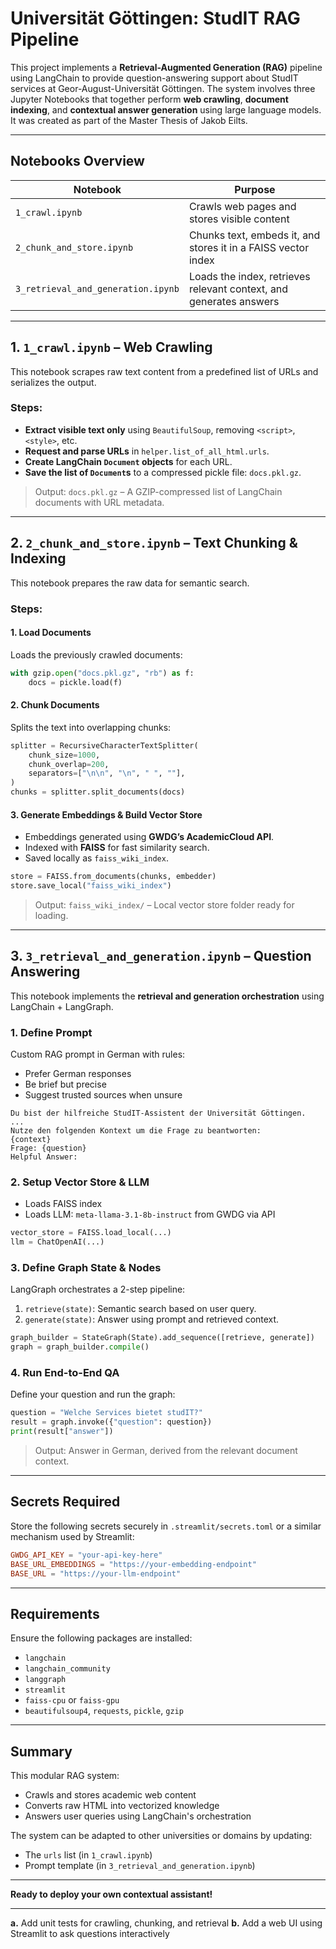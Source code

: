 # Universität Göttingen: StudIT RAG Pipeline

This project implements a **Retrieval-Augmented Generation (RAG)** pipeline using LangChain to provide question-answering support about StudIT services at Geor-August-Universität Göttingen. The system involves three Jupyter Notebooks that together perform **web crawling**, **document indexing**, and **contextual answer generation** using large language models. It was created as part of the Master Thesis of Jakob Eilts.

---

## Notebooks Overview

| Notebook                           | Purpose                                                            |
| ---------------------------------- | ------------------------------------------------------------------ |
| `1_crawl.ipynb`                    | Crawls web pages and stores visible content                        |
| `2_chunk_and_store.ipynb`          | Chunks text, embeds it, and stores it in a FAISS vector index      |
| `3_retrieval_and_generation.ipynb` | Loads the index, retrieves relevant context, and generates answers |

---

## 1. `1_crawl.ipynb` – Web Crawling

This notebook scrapes raw text content from a predefined list of URLs and serializes the output.

### Steps:

* **Extract visible text only** using `BeautifulSoup`, removing `<script>`, `<style>`, etc.
* **Request and parse URLs** in `helper.list_of_all_html.urls`.
* **Create LangChain `Document` objects** for each URL.
* **Save the list of `Document`s** to a compressed pickle file: `docs.pkl.gz`.

> Output: `docs.pkl.gz` – A GZIP-compressed list of LangChain documents with URL metadata.

---

## 2. `2_chunk_and_store.ipynb` – Text Chunking & Indexing

This notebook prepares the raw data for semantic search.

### Steps:

#### 1. Load Documents

Loads the previously crawled documents:

```python
with gzip.open("docs.pkl.gz", "rb") as f:
    docs = pickle.load(f)
```

#### 2. Chunk Documents

Splits the text into overlapping chunks:

```python
splitter = RecursiveCharacterTextSplitter(
    chunk_size=1000,
    chunk_overlap=200,
    separators=["\n\n", "\n", " ", ""],
)
chunks = splitter.split_documents(docs)
```

#### 3. Generate Embeddings & Build Vector Store

* Embeddings generated using **GWDG’s AcademicCloud API**.
* Indexed with **FAISS** for fast similarity search.
* Saved locally as `faiss_wiki_index`.

```python
store = FAISS.from_documents(chunks, embedder)
store.save_local("faiss_wiki_index")
```

> Output: `faiss_wiki_index/` – Local vector store folder ready for loading.

---

## 3. `3_retrieval_and_generation.ipynb` – Question Answering

This notebook implements the **retrieval and generation orchestration** using LangChain + LangGraph.

### 1. Define Prompt

Custom RAG prompt in German with rules:

* Prefer German responses
* Be brief but precise
* Suggest trusted sources when unsure

```text
Du bist der hilfreiche StudIT‑Assistent der Universität Göttingen.
...
Nutze den folgenden Kontext um die Frage zu beantworten:
{context}
Frage: {question}
Helpful Answer:
```

### 2. Setup Vector Store & LLM

* Loads FAISS index
* Loads LLM: `meta-llama-3.1-8b-instruct` from GWDG via API

```python
vector_store = FAISS.load_local(...)
llm = ChatOpenAI(...)
```

### 3. Define Graph State & Nodes

LangGraph orchestrates a 2-step pipeline:

1. `retrieve(state)`: Semantic search based on user query.
2. `generate(state)`: Answer using prompt and retrieved context.

```python
graph_builder = StateGraph(State).add_sequence([retrieve, generate])
graph = graph_builder.compile()
```

### 4. Run End-to-End QA

Define your question and run the graph:

```python
question = "Welche Services bietet studIT?"
result = graph.invoke({"question": question})
print(result["answer"])
```

> Output: Answer in German, derived from the relevant document context.

---

## Secrets Required

Store the following secrets securely in `.streamlit/secrets.toml` or a similar mechanism used by Streamlit:

```toml
GWDG_API_KEY = "your-api-key-here"
BASE_URL_EMBEDDINGS = "https://your-embedding-endpoint"
BASE_URL = "https://your-llm-endpoint"
```

---

## Requirements

Ensure the following packages are installed:

* `langchain`
* `langchain_community`
* `langgraph`
* `streamlit`
* `faiss-cpu` or `faiss-gpu`
* `beautifulsoup4`, `requests`, `pickle`, `gzip`

---

## Summary

This modular RAG system:

* Crawls and stores academic web content
* Converts raw HTML into vectorized knowledge
* Answers user queries using LangChain's orchestration

The system can be adapted to other universities or domains by updating:

* The `urls` list (in `1_crawl.ipynb`)
* Prompt template (in `3_retrieval_and_generation.ipynb`)

---

**Ready to deploy your own contextual assistant!**

---

**a.** Add unit tests for crawling, chunking, and retrieval
**b.** Add a web UI using Streamlit to ask questions interactively
